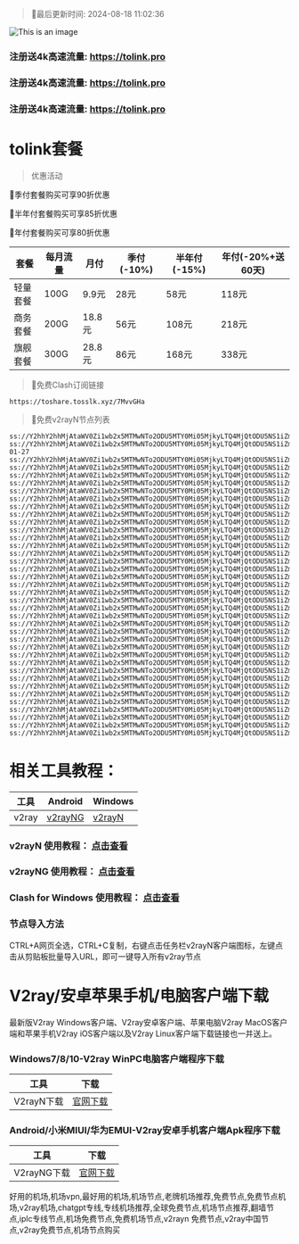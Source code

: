 >🚀最后更新时间: 2024-08-18 11:02:36

![This is an image](https://raw.githubusercontent.com/tolinkshare2/tolinkshare2.github.io/main/1893358159.jpg)

### 注册送4k高速流量: https://tolink.pro
### 注册送4k高速流量: https://tolink.pro
### 注册送4k高速流量: https://tolink.pro

# tolink套餐
>优惠活动

🚀季付套餐购买可享90折优惠

🚀半年付套餐购买可享85折优惠

🚀年付套餐购买可享80折优惠

| 套餐 | 每月流量 | 月付 | 季付(-10%) | 半年付(-15%) | 年付(-20%+送60天) |
| ------------- | ------------- | ------------- | ------------- | ------------- | ------------- |
| 轻量套餐 | 100G | 9.9元 | 28元 | 58元 |  118元 |
| 商务套餐 | 200G | 18.8元 | 56元 | 108元 |  218元 |
| 旗舰套餐 | 300G | 28.8元 | 86元 | 168元 |  338元 |
      

>🚀免费Clash订阅链接

```
https://toshare.tosslk.xyz/7MvvGHa
```


>🚀免费v2rayN节点列表

```
ss://Y2hhY2hhMjAtaWV0Zi1wb2x5MTMwNTo2ODU5MTY0Mi05MjkyLTQ4MjQtODU5NS1iZmQzMDc5MmI1ZmY@free.6vczxw.xyz:41141#%E5%89%A9%E4%BD%99%E6%B5%81%E9%87%8F%EF%BC%9A10%20GB
ss://Y2hhY2hhMjAtaWV0Zi1wb2x5MTMwNTo2ODU5MTY0Mi05MjkyLTQ4MjQtODU5NS1iZmQzMDc5MmI1ZmY@free.6vczxw.xyz:41141#%E5%A5%97%E9%A4%90%E5%88%B0%E6%9C%9F%EF%BC%9A2034-01-27
ss://Y2hhY2hhMjAtaWV0Zi1wb2x5MTMwNTo2ODU5MTY0Mi05MjkyLTQ4MjQtODU5NS1iZmQzMDc5MmI1ZmY@free.6vczxw.xyz:41141#%E2%98%85%E6%97%A0%E6%B3%95%E4%BD%BF%E7%94%A8%E8%AF%B7%E6%9D%A5%E5%AE%98%E7%BD%91%E6%9B%B4%E6%96%B0%E8%AE%A2%E9%98%85
ss://Y2hhY2hhMjAtaWV0Zi1wb2x5MTMwNTo2ODU5MTY0Mi05MjkyLTQ4MjQtODU5NS1iZmQzMDc5MmI1ZmY@free.6vczxw.xyz:41141#%E2%98%85%E4%BD%BF%E7%94%A8%E5%89%8D%E9%9C%80%E8%A6%81%E5%8D%B8%E8%BD%BD%E5%8F%8D%E8%AF%88APP
ss://Y2hhY2hhMjAtaWV0Zi1wb2x5MTMwNTo2ODU5MTY0Mi05MjkyLTQ4MjQtODU5NS1iZmQzMDc5MmI1ZmY@free.6vczxw.xyz:41141#%E2%98%85%E6%B0%B8%E4%B9%85%E5%9F%9F%E5%90%8D%E5%8F%91%E5%B8%83%E9%A1%B5%20a.topubr.xyz
ss://Y2hhY2hhMjAtaWV0Zi1wb2x5MTMwNTo2ODU5MTY0Mi05MjkyLTQ4MjQtODU5NS1iZmQzMDc5MmI1ZmY@free.6vczxw.xyz:41141#%E2%98%85%E6%9C%80%E6%96%B0%E5%AE%98%E7%BD%91%E5%9C%B0%E5%9D%80%3A%20a.tolinkss.pro
ss://Y2hhY2hhMjAtaWV0Zi1wb2x5MTMwNTo2ODU5MTY0Mi05MjkyLTQ4MjQtODU5NS1iZmQzMDc5MmI1ZmY@free.6vczxw.xyz:41141#%F0%9F%87%AD%F0%9F%87%B0%E9%A6%99%E6%B8%AF01%20%7C%201x%20HK
ss://Y2hhY2hhMjAtaWV0Zi1wb2x5MTMwNTo2ODU5MTY0Mi05MjkyLTQ4MjQtODU5NS1iZmQzMDc5MmI1ZmY@free.6vczxw.xyz:41143#%F0%9F%87%AD%F0%9F%87%B0%E9%A6%99%E6%B8%AF02%20%7C%201x%20HK
ss://Y2hhY2hhMjAtaWV0Zi1wb2x5MTMwNTo2ODU5MTY0Mi05MjkyLTQ4MjQtODU5NS1iZmQzMDc5MmI1ZmY@free.6vczxw.xyz:41145#%F0%9F%87%AD%F0%9F%87%B0%E9%A6%99%E6%B8%AF03%20%7C%20%E5%AE%B6%E5%AE%BD%20%7C%201x%20HK
ss://Y2hhY2hhMjAtaWV0Zi1wb2x5MTMwNTo2ODU5MTY0Mi05MjkyLTQ4MjQtODU5NS1iZmQzMDc5MmI1ZmY@free.6vczxw.xyz:41241#%F0%9F%87%B9%F0%9F%87%BC%E5%8F%B0%E6%B9%BE01%20%7C%201x%20TW
ss://Y2hhY2hhMjAtaWV0Zi1wb2x5MTMwNTo2ODU5MTY0Mi05MjkyLTQ4MjQtODU5NS1iZmQzMDc5MmI1ZmY@free.6vczxw.xyz:41243#%F0%9F%87%B9%F0%9F%87%BC%E5%8F%B0%E6%B9%BE02%20%7C%201x%20TW
ss://Y2hhY2hhMjAtaWV0Zi1wb2x5MTMwNTo2ODU5MTY0Mi05MjkyLTQ4MjQtODU5NS1iZmQzMDc5MmI1ZmY@free.6vczxw.xyz:41245#%F0%9F%87%B9%F0%9F%87%BC%E5%8F%B0%E6%B9%BE03%20%7C%201x%20TW
ss://Y2hhY2hhMjAtaWV0Zi1wb2x5MTMwNTo2ODU5MTY0Mi05MjkyLTQ4MjQtODU5NS1iZmQzMDc5MmI1ZmY@free.6vczxw.xyz:41111#%F0%9F%87%AF%F0%9F%87%B5%E6%97%A5%E6%9C%AC01%20%7C%201x%20JP
ss://Y2hhY2hhMjAtaWV0Zi1wb2x5MTMwNTo2ODU5MTY0Mi05MjkyLTQ4MjQtODU5NS1iZmQzMDc5MmI1ZmY@free.6vczxw.xyz:41113#%F0%9F%87%AF%F0%9F%87%B5%E6%97%A5%E6%9C%AC02%20%7C%201x%20JP
ss://Y2hhY2hhMjAtaWV0Zi1wb2x5MTMwNTo2ODU5MTY0Mi05MjkyLTQ4MjQtODU5NS1iZmQzMDc5MmI1ZmY@free.6vczxw.xyz:41115#%F0%9F%87%AF%F0%9F%87%B5%E6%97%A5%E6%9C%AC03%20%7C%201x%20JP
ss://Y2hhY2hhMjAtaWV0Zi1wb2x5MTMwNTo2ODU5MTY0Mi05MjkyLTQ4MjQtODU5NS1iZmQzMDc5MmI1ZmY@free.6vczxw.xyz:41171#%F0%9F%87%B8%F0%9F%87%AC%E6%96%B0%E5%8A%A0%E5%9D%A101%20%7C%201x%20SG
ss://Y2hhY2hhMjAtaWV0Zi1wb2x5MTMwNTo2ODU5MTY0Mi05MjkyLTQ4MjQtODU5NS1iZmQzMDc5MmI1ZmY@free.6vczxw.xyz:41173#%F0%9F%87%B8%F0%9F%87%AC%E6%96%B0%E5%8A%A0%E5%9D%A102%20%7C%201x%20SG
ss://Y2hhY2hhMjAtaWV0Zi1wb2x5MTMwNTo2ODU5MTY0Mi05MjkyLTQ4MjQtODU5NS1iZmQzMDc5MmI1ZmY@free.6vczxw.xyz:41311#%F0%9F%87%B0%F0%9F%87%B7%E9%9F%A9%E5%9B%BD01%20%7C%201x%20KR
ss://Y2hhY2hhMjAtaWV0Zi1wb2x5MTMwNTo2ODU5MTY0Mi05MjkyLTQ4MjQtODU5NS1iZmQzMDc5MmI1ZmY@free.6vczxw.xyz:41341#%F0%9F%87%B5%F0%9F%87%AD%E8%8F%B2%E5%BE%8B%E5%AE%BE01%20%7C%201x%20PH
ss://Y2hhY2hhMjAtaWV0Zi1wb2x5MTMwNTo2ODU5MTY0Mi05MjkyLTQ4MjQtODU5NS1iZmQzMDc5MmI1ZmY@free.6vczxw.xyz:41211#%F0%9F%87%BA%F0%9F%87%B8%E7%BE%8E%E5%9B%BD01%20%7C%201x%20US%20Los%20Angeles
ss://Y2hhY2hhMjAtaWV0Zi1wb2x5MTMwNTo2ODU5MTY0Mi05MjkyLTQ4MjQtODU5NS1iZmQzMDc5MmI1ZmY@free.6vczxw.xyz:41213#%F0%9F%87%BA%F0%9F%87%B8%E7%BE%8E%E5%9B%BD02%20%7C%20%E5%AE%B6%E5%AE%BD%20%7C%201x%20US%20Los%20Angeles
ss://Y2hhY2hhMjAtaWV0Zi1wb2x5MTMwNTo2ODU5MTY0Mi05MjkyLTQ4MjQtODU5NS1iZmQzMDc5MmI1ZmY@free.6vczxw.xyz:41215#%F0%9F%87%BA%F0%9F%87%B8%E7%BE%8E%E5%9B%BD03%20%7C%201x%20US%20Washington
ss://Y2hhY2hhMjAtaWV0Zi1wb2x5MTMwNTo2ODU5MTY0Mi05MjkyLTQ4MjQtODU5NS1iZmQzMDc5MmI1ZmY@free.6vczxw.xyz:41217#%F0%9F%87%BA%F0%9F%87%B8%E7%BE%8E%E5%9B%BD04%20%7C%201x%20US%20Honolulu
ss://Y2hhY2hhMjAtaWV0Zi1wb2x5MTMwNTo2ODU5MTY0Mi05MjkyLTQ4MjQtODU5NS1iZmQzMDc5MmI1ZmY@free.6vczxw.xyz:41219#%F0%9F%87%BA%F0%9F%87%B8%E7%BE%8E%E5%9B%BD05%20%7C%201x%20US%20New%20Jersey
ss://Y2hhY2hhMjAtaWV0Zi1wb2x5MTMwNTo2ODU5MTY0Mi05MjkyLTQ4MjQtODU5NS1iZmQzMDc5MmI1ZmY@free.6vczxw.xyz:41221#%F0%9F%87%BA%F0%9F%87%B8%E7%BE%8E%E5%9B%BD06%20%7C%201x%20US%20ChatGPT%E4%B8%93%E7%94%A8
ss://Y2hhY2hhMjAtaWV0Zi1wb2x5MTMwNTo2ODU5MTY0Mi05MjkyLTQ4MjQtODU5NS1iZmQzMDc5MmI1ZmY@free.6vczxw.xyz:41271#%F0%9F%87%AC%F0%9F%87%A7%E8%8B%B1%E5%9B%BD01%20%7C%20%E5%AE%B6%E5%AE%BD%20%7C%201x%20UK
ss://Y2hhY2hhMjAtaWV0Zi1wb2x5MTMwNTo2ODU5MTY0Mi05MjkyLTQ4MjQtODU5NS1iZmQzMDc5MmI1ZmY@free.6vczxw.xyz:41741#%F0%9F%87%AA%F0%9F%87%B8%E8%A5%BF%E7%8F%AD%E7%89%9901%20%7C%201x%20ES
ss://Y2hhY2hhMjAtaWV0Zi1wb2x5MTMwNTo2ODU5MTY0Mi05MjkyLTQ4MjQtODU5NS1iZmQzMDc5MmI1ZmY@free.6vczxw.xyz:41721#%F0%9F%87%B2%F0%9F%87%BE%E9%A9%AC%E6%9D%A5%E8%A5%BF%E4%BA%9A01%20%7C%201x%20MY
ss://Y2hhY2hhMjAtaWV0Zi1wb2x5MTMwNTo2ODU5MTY0Mi05MjkyLTQ4MjQtODU5NS1iZmQzMDc5MmI1ZmY@free.6vczxw.xyz:41731#%F0%9F%87%B9%F0%9F%87%AD%E6%B3%B0%E5%9B%BD01%20%7C%201x%20IN
ss://Y2hhY2hhMjAtaWV0Zi1wb2x5MTMwNTo2ODU5MTY0Mi05MjkyLTQ4MjQtODU5NS1iZmQzMDc5MmI1ZmY@free.6vczxw.xyz:41371#%F0%9F%87%AE%F0%9F%87%B3%E5%8D%B0%E5%BA%A601%20%7C%201x%20IN
ss://Y2hhY2hhMjAtaWV0Zi1wb2x5MTMwNTo2ODU5MTY0Mi05MjkyLTQ4MjQtODU5NS1iZmQzMDc5MmI1ZmY@free.6vczxw.xyz:41411#%F0%9F%87%A6%F0%9F%87%BA%E6%BE%B3%E5%A4%A7%E5%88%A9%E4%BA%9A01%20%7C%201x%20AU
ss://Y2hhY2hhMjAtaWV0Zi1wb2x5MTMwNTo2ODU5MTY0Mi05MjkyLTQ4MjQtODU5NS1iZmQzMDc5MmI1ZmY@free.6vczxw.xyz:41441#%F0%9F%87%A8%F0%9F%87%A6%E5%8A%A0%E6%8B%BF%E5%A4%A701%20%7C%201x%20CA
ss://Y2hhY2hhMjAtaWV0Zi1wb2x5MTMwNTo2ODU5MTY0Mi05MjkyLTQ4MjQtODU5NS1iZmQzMDc5MmI1ZmY@free.6vczxw.xyz:41471#%F0%9F%87%A9%F0%9F%87%AA%E5%BE%B7%E5%9B%BD01%20%7C%201x%20DE
ss://Y2hhY2hhMjAtaWV0Zi1wb2x5MTMwNTo2ODU5MTY0Mi05MjkyLTQ4MjQtODU5NS1iZmQzMDc5MmI1ZmY@free.6vczxw.xyz:41511#%F0%9F%87%B7%F0%9F%87%BA%E4%BF%84%E7%BD%97%E6%96%AF01%20%7C%201x%20RU
ss://Y2hhY2hhMjAtaWV0Zi1wb2x5MTMwNTo2ODU5MTY0Mi05MjkyLTQ4MjQtODU5NS1iZmQzMDc5MmI1ZmY@free.6vczxw.xyz:41571#%F0%9F%87%B9%F0%9F%87%B7%E5%9C%9F%E8%80%B3%E5%85%B601%20%7C%201x%20TR
ss://Y2hhY2hhMjAtaWV0Zi1wb2x5MTMwNTo2ODU5MTY0Mi05MjkyLTQ4MjQtODU5NS1iZmQzMDc5MmI1ZmY@free.6vczxw.xyz:41611#%F0%9F%87%BA%F0%9F%87%A6%E4%B9%8C%E5%85%8B%E5%85%B001%20%7C%201x%20UA
ss://Y2hhY2hhMjAtaWV0Zi1wb2x5MTMwNTo2ODU5MTY0Mi05MjkyLTQ4MjQtODU5NS1iZmQzMDc5MmI1ZmY@free.6vczxw.xyz:41641#%F0%9F%87%BB%F0%9F%87%B3%E8%B6%8A%E5%8D%9701%20%7C%201x%20VN
ss://Y2hhY2hhMjAtaWV0Zi1wb2x5MTMwNTo2ODU5MTY0Mi05MjkyLTQ4MjQtODU5NS1iZmQzMDc5MmI1ZmY@free.6vczxw.xyz:41671#%F0%9F%87%A7%F0%9F%87%B7%E5%B7%B4%E8%A5%BF01%20%7C%201x%20BR
```

# 相关工具教程：

| 工具 | Android | Windows |
| ------------- | ------------- | ------------- |
| v2ray | [v2rayNG](https://github.com/2dust/v2rayNG/releases/download/1.8.14/v2rayNG_1.8.14.apk) | [v2rayN](https://github.com/2dust/v2rayN/releases/download/6.33/v2rayN-With-Core.zip) |

### v2rayN 使用教程： [点击查看](https://tuijianvpn.com/1467)
### v2rayNG 使用教程： [点击查看](https://tuijianvpn.com/1579)
### Clash for Windows 使用教程： [点击查看](https://tuijianvpn.com/1624)

### 节点导入方法
CTRL+A网页全选，CTRL+C复制，右键点击任务栏v2rayN客户端图标，左键点击从剪贴板批量导入URL，即可一键导入所有v2ray节点



# V2ray/安卓苹果手机/电脑客户端下载
最新版V2ray Windows客户端、V2ray安卓客户端、苹果电脑V2ray MacOS客户端和苹果手机V2ray iOS客户端以及V2ray Linux客户端下载链接也一并送上。

### Windows7/8/10-V2ray WinPC电脑客户端程序下载

| 工具 | 下载 |
| ------------- | ------------- |
| V2rayN下载 | [官网下载](https://github.com/2dust/v2rayN/releases) | 

### Android/小米MIUI/华为EMUI-V2ray安卓手机客户端Apk程序下载

| 工具 | 下载 |
| ------------- | ------------- |
| V2rayNG下载 | [官网下载](https://github.com/2dust/v2rayNG/releases) | 



好用的机场,机场vpn,最好用的机场,机场节点,老牌机场推荐,免费节点,免费节点机场,v2ray机场,chatgpt专线,专线机场推荐,全球免费节点,机场节点推荐,翻墙节点,iplc专线节点,机场免费节点,免费机场节点,v2rayn 免费节点,v2ray中国节点,v2ray免费节点,机场节点购买

